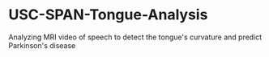# USC-SPAN-Tongue-Analysis
Analyzing MRI video of speech to detect the tongue's curvature and predict Parkinson's disease
